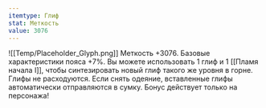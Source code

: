 ```yaml
---
itemtype: Глиф
stat: Меткость 
value: 3076
---
```

![[Temp/Placeholder_Glyph.png]]
Меткость +3076. Базовые характеристики пояса +7%. Вы можете использовать 1 глиф и 1 [[Пламя начала I]], чтобы синтезировать новый глиф такого же уровня в горне. Глифы не расходуются. Если снять одеяние, вставленные глифы автоматически отправляются в сумку. Бонус действует только на персонажа!
